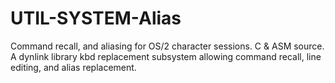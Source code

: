 # UTIL-SYSTEM-Alias
Command recall, and aliasing for OS/2 character sessions. C &amp; ASM source.  A dynlink library kbd replacement subsystem allowing command recall, line editing, and alias replacement.
